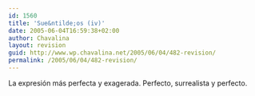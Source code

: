 ```yaml
---
id: 1560
title: 'Sue&ntilde;os (iv)'
date: 2005-06-04T16:59:38+02:00
author: Chavalina
layout: revision
guid: http://www.wp.chavalina.net/2005/06/04/482-revision/
permalink: /2005/06/04/482-revision/
---
```

La expresi&oacute;n m&aacute;s perfecta y exagerada. Perfecto, surrealista y perfecto.